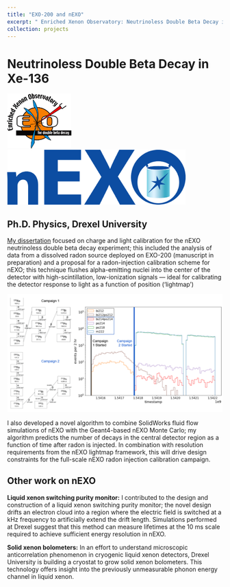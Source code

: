 ```yaml
---
title: "EXO-200 and nEXO"
excerpt: " Enriched Xenon Observatory: Neutrinoless Double Beta Decay in Xe-136 "
collection: projects
---
```


Neutrinoless Double Beta Decay in Xe-136
===
<img src='/images/EXO_logo_Hi_Res.jpg' alt="EXO-200 logo. The X is created out of jets emerging from the center of an orange circle, and the text around the outside reads 'Enriched Xenon Observatory for double beta decay' " style="width:150px;height:128px;"> <img src='/images/NEXO-final-logo-color-screen.png' alt="nEXO logo. The letters appear in blue block font, with a cylinder in the middle of the 'O' that appears to have a double beta decay event happening inside of it. ' " style="width:417px;height:128px;">



## Ph.D. Physics, Drexel University

[My dissertation](https://drive.google.com/file/d/1xQsJRK8Oga5WYXljRGcimERsPrkpa_rb/view) focused on charge and light calibration for the nEXO neutrinoless double beta decay experiment; this included the analysis of data from a dissolved radon source deployed on EXO-200 (manuscript in preparation) and a proposal for a radon-injection calibration scheme for nEXO; this technique flushes alpha-emitting nuclei into the center of the detector with high-scintillation, low-ionization signals — ideal for calibrating the detector response to light as a function of position (‘lightmap’)

<img src='/images/radon_campaign.png' alt="Composite images. Image one shows the decay scheme of a Radium 226 decay chain, including Radon 222; it's labeled in black as Campaign One. Image two shows a similar decay scheme, this of Thorium 228 which includes Radon 220; it's labeled in blue as Campaign 2. The third image is a plot of counts as a function of time, blocked out over Campaign 1 and Campaign 2. All of the alpha species can be seen rising and falling as a function of time, including leftover Bismuth-Polonium Decays from Campaign One bleeding into Campaign 2. ">

I also developed a novel algorithm to combine SolidWorks fluid flow simulations of nEXO with the Geant4-based nEXO Monte Carlo; my algorithm predicts the number of decays in the central detector region as a function of time after radon is injected. In combination with resolution requirements from the nEXO lightmap framework, this will drive design constraints for the full-scale nEXO radon injection calibration campaign.

## Other work on nEXO

**Liquid xenon switching purity monitor:** I contributed to the design and construction of a liquid xenon switching purity monitor; the novel design drifts an electron cloud into a region where the electric field is switched at a kHz frequency to artificially extend the drift length. Simulations performed at Drexel suggest that this method can measure lifetimes at the 10 ms scale required to achieve sufficient energy resolution in nEXO.

**Solid xenon bolometers:** In an effort to understand microscopic anticorrelation phenomenon in cryogenic liquid xenon detectors, Drexel University is building a cryostat to grow solid xenon bolometers. This technology offers insight into the previously unmeasurable phonon energy channel in liquid xenon.